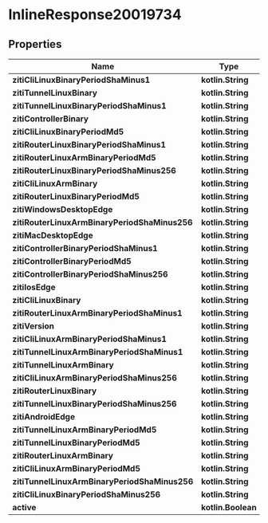 
# InlineResponse20019734

## Properties
Name | Type | Description | Notes
------------ | ------------- | ------------- | -------------
**zitiCliLinuxBinaryPeriodShaMinus1** | **kotlin.String** |  | 
**zitiTunnelLinuxBinary** | **kotlin.String** |  | 
**zitiTunnelLinuxBinaryPeriodShaMinus1** | **kotlin.String** |  | 
**zitiControllerBinary** | **kotlin.String** |  | 
**zitiCliLinuxBinaryPeriodMd5** | **kotlin.String** |  | 
**zitiRouterLinuxBinaryPeriodShaMinus1** | **kotlin.String** |  | 
**zitiRouterLinuxArmBinaryPeriodMd5** | **kotlin.String** |  | 
**zitiRouterLinuxBinaryPeriodShaMinus256** | **kotlin.String** |  | 
**zitiCliLinuxArmBinary** | **kotlin.String** |  | 
**zitiRouterLinuxBinaryPeriodMd5** | **kotlin.String** |  | 
**zitiWindowsDesktopEdge** | **kotlin.String** |  | 
**zitiRouterLinuxArmBinaryPeriodShaMinus256** | **kotlin.String** |  | 
**zitiMacDesktopEdge** | **kotlin.String** |  | 
**zitiControllerBinaryPeriodShaMinus1** | **kotlin.String** |  | 
**zitiControllerBinaryPeriodMd5** | **kotlin.String** |  | 
**zitiControllerBinaryPeriodShaMinus256** | **kotlin.String** |  | 
**zitiIosEdge** | **kotlin.String** |  | 
**zitiCliLinuxBinary** | **kotlin.String** |  | 
**zitiRouterLinuxArmBinaryPeriodShaMinus1** | **kotlin.String** |  | 
**zitiVersion** | **kotlin.String** |  | 
**zitiCliLinuxArmBinaryPeriodShaMinus1** | **kotlin.String** |  | 
**zitiTunnelLinuxArmBinaryPeriodShaMinus1** | **kotlin.String** |  | 
**zitiTunnelLinuxArmBinary** | **kotlin.String** |  | 
**zitiCliLinuxArmBinaryPeriodShaMinus256** | **kotlin.String** |  | 
**zitiRouterLinuxBinary** | **kotlin.String** |  | 
**zitiTunnelLinuxBinaryPeriodShaMinus256** | **kotlin.String** |  | 
**zitiAndroidEdge** | **kotlin.String** |  | 
**zitiTunnelLinuxArmBinaryPeriodMd5** | **kotlin.String** |  | 
**zitiTunnelLinuxBinaryPeriodMd5** | **kotlin.String** |  | 
**zitiRouterLinuxArmBinary** | **kotlin.String** |  | 
**zitiCliLinuxArmBinaryPeriodMd5** | **kotlin.String** |  | 
**zitiTunnelLinuxArmBinaryPeriodShaMinus256** | **kotlin.String** |  | 
**zitiCliLinuxBinaryPeriodShaMinus256** | **kotlin.String** |  | 
**active** | **kotlin.Boolean** |  | 



